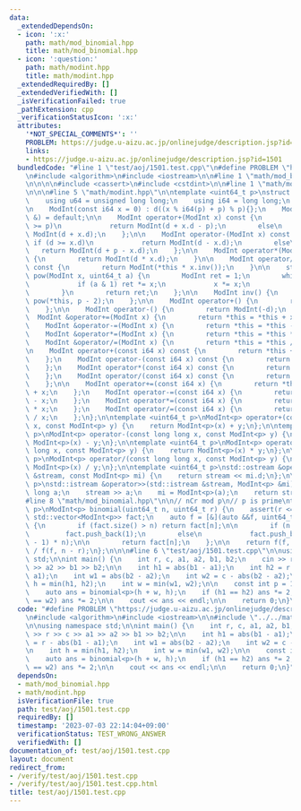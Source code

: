 ```yaml
---
data:
  _extendedDependsOn:
  - icon: ':x:'
    path: math/mod_binomial.hpp
    title: math/mod_binomial.hpp
  - icon: ':question:'
    path: math/modint.hpp
    title: math/modint.hpp
  _extendedRequiredBy: []
  _extendedVerifiedWith: []
  _isVerificationFailed: true
  _pathExtension: cpp
  _verificationStatusIcon: ':x:'
  attributes:
    '*NOT_SPECIAL_COMMENTS*': ''
    PROBLEM: https://judge.u-aizu.ac.jp/onlinejudge/description.jsp?id=1501
    links:
    - https://judge.u-aizu.ac.jp/onlinejudge/description.jsp?id=1501
  bundledCode: "#line 1 \"test/aoj/1501.test.cpp\"\n#define PROBLEM \"https://judge.u-aizu.ac.jp/onlinejudge/description.jsp?id=1501\"\
    \n#include <algorithm>\n#include <iostream>\n\n#line 1 \"math/mod_binomial.hpp\"\
    \n\n\n\n#include <cassert>\n#include <cstdint>\n\n#line 1 \"math/modint.hpp\"\n\
    \n\n\n#line 5 \"math/modint.hpp\"\n\ntemplate <uint64_t p>\nstruct ModInt {\n\
    \    using u64 = unsigned long long;\n    using i64 = long long;\n    u64 d;\n\
    \n    ModInt(const i64 x = 0) : d((x % i64(p) + p) % p){};\n    ModInt(const ModInt\
    \ &) = default;\n\n    ModInt operator+(ModInt x) const {\n        if (d + x.d\
    \ >= p)\n            return ModInt(d + x.d - p);\n        else\n            return\
    \ ModInt(d + x.d);\n    };\n\n    ModInt operator-(ModInt x) const {\n       \
    \ if (d >= x.d)\n            return ModInt(d - x.d);\n        else\n         \
    \   return ModInt(d + p - x.d);\n    };\n\n    ModInt operator*(ModInt x) const\
    \ {\n        return ModInt(d * x.d);\n    }\n\n    ModInt operator/(ModInt x)\
    \ const {\n        return ModInt(*this * x.inv());\n    }\n\n    static ModInt\
    \ pow(ModInt x, uint64_t a) {\n        ModInt ret = 1;\n        while (a) {\n\
    \            if (a & 1) ret *= x;\n            x *= x;\n            a >>= 1;\n\
    \        }\n        return ret;\n    };\n\n    ModInt inv() {\n        return\
    \ pow(*this, p - 2);\n    };\n\n    ModInt operator+() {\n        return *this;\n\
    \    };\n\n    ModInt operator-() {\n        return ModInt(-d);\n    };\n\n  \
    \  ModInt &operator+=(ModInt x) {\n        return *this = *this + x;\n    };\n\
    \    ModInt &operator-=(ModInt x) {\n        return *this = *this - x;\n    };\n\
    \    ModInt &operator*=(ModInt x) {\n        return *this = *this * x;\n    };\n\
    \    ModInt &operator/=(ModInt x) {\n        return *this = *this / x;\n    };\n\
    \n    ModInt operator+(const i64 x) const {\n        return *this + ModInt(x);\n\
    \    };\n    ModInt operator-(const i64 x) const {\n        return *this - ModInt(x);\n\
    \    };\n    ModInt operator*(const i64 x) const {\n        return *this * ModInt(x);\n\
    \    };\n    ModInt operator/(const i64 x) const {\n        return *this / ModInt(x);\n\
    \    };\n\n    ModInt operator+=(const i64 x) {\n        return *this = *this\
    \ + x;\n    };\n    ModInt operator-=(const i64 x) {\n        return *this = *this\
    \ - x;\n    };\n    ModInt operator*=(const i64 x) {\n        return *this = *this\
    \ * x;\n    };\n    ModInt operator/=(const i64 x) {\n        return *this = *this\
    \ / x;\n    };\n};\n\ntemplate <uint64_t p>\nModInt<p> operator+(const long long\
    \ x, const ModInt<p> y) {\n    return ModInt<p>(x) + y;\n};\n\ntemplate <uint64_t\
    \ p>\nModInt<p> operator-(const long long x, const ModInt<p> y) {\n    return\
    \ ModInt<p>(x) - y;\n};\n\ntemplate <uint64_t p>\nModInt<p> operator*(const long\
    \ long x, const ModInt<p> y) {\n    return ModInt<p>(x) * y;\n};\n\ntemplate <uint64_t\
    \ p>\nModInt<p> operator/(const long long x, const ModInt<p> y) {\n    return\
    \ ModInt<p>(x) / y;\n};\n\ntemplate <uint64_t p>\nstd::ostream &operator<<(std::ostream\
    \ &stream, const ModInt<p> mi) {\n    return stream << mi.d;\n};\n\ntemplate <uint64_t\
    \ p>\nstd::istream &operator>>(std::istream &stream, ModInt<p> &mi) {\n    long\
    \ long a;\n    stream >> a;\n    mi = ModInt<p>(a);\n    return stream;\n};\n\n\
    #line 8 \"math/mod_binomial.hpp\"\n\n// nCr mod p\n// p is prime\ntemplate <uint64_t\
    \ p>\nModInt<p> binomial(uint64_t n, uint64_t r) {\n    assert(r <= n);\n    static\
    \ std::vector<ModInt<p>> fact;\n    auto f = [&](auto &&f, uint64_t n) -> ModInt<p>\
    \ {\n        if (fact.size() > n) return fact[n];\n\n        if (n == 0)\n   \
    \         fact.push_back(1);\n        else\n            fact.push_back(f(f, n\
    \ - 1) * n);\n\n        return fact[n];\n    };\n\n    return f(f, n) / f(f, r)\
    \ / f(f, n - r);\n};\n\n\n#line 6 \"test/aoj/1501.test.cpp\"\n\nusing namespace\
    \ std;\n\nint main() {\n    int r, c, a1, a2, b1, b2;\n    cin >> r >> c >> a1\
    \ >> a2 >> b1 >> b2;\n\n    int h1 = abs(b1 - a1);\n    int h2 = r - abs(b1 -\
    \ a1);\n    int w1 = abs(b2 - a2);\n    int w2 = c - abs(b2 - a2);\n\n    int\
    \ h = min(h1, h2);\n    int w = min(w1, w2);\n\n    const int p = 100'000'007;\n\
    \    auto ans = binomial<p>(h + w, h);\n    if (h1 == h2) ans *= 2;\n    if (w1\
    \ == w2) ans *= 2;\n\n    cout << ans << endl;\n\n    return 0;\n}\n"
  code: "#define PROBLEM \"https://judge.u-aizu.ac.jp/onlinejudge/description.jsp?id=1501\"\
    \n#include <algorithm>\n#include <iostream>\n\n#include \"../../math/mod_binomial.hpp\"\
    \n\nusing namespace std;\n\nint main() {\n    int r, c, a1, a2, b1, b2;\n    cin\
    \ >> r >> c >> a1 >> a2 >> b1 >> b2;\n\n    int h1 = abs(b1 - a1);\n    int h2\
    \ = r - abs(b1 - a1);\n    int w1 = abs(b2 - a2);\n    int w2 = c - abs(b2 - a2);\n\
    \n    int h = min(h1, h2);\n    int w = min(w1, w2);\n\n    const int p = 100'000'007;\n\
    \    auto ans = binomial<p>(h + w, h);\n    if (h1 == h2) ans *= 2;\n    if (w1\
    \ == w2) ans *= 2;\n\n    cout << ans << endl;\n\n    return 0;\n}"
  dependsOn:
  - math/mod_binomial.hpp
  - math/modint.hpp
  isVerificationFile: true
  path: test/aoj/1501.test.cpp
  requiredBy: []
  timestamp: '2023-07-03 22:14:04+09:00'
  verificationStatus: TEST_WRONG_ANSWER
  verifiedWith: []
documentation_of: test/aoj/1501.test.cpp
layout: document
redirect_from:
- /verify/test/aoj/1501.test.cpp
- /verify/test/aoj/1501.test.cpp.html
title: test/aoj/1501.test.cpp
---
```

